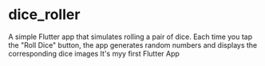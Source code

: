 # dice_roller

A simple Flutter app that simulates rolling a pair of dice. Each time you tap the "Roll Dice" button, the app generates random numbers and displays the corresponding dice images
It's myy first Flutter App
